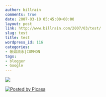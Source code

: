 ```yaml
---
author: billrain
comments: true
date: 2007-03-10 05:45:00+00:00
layout: post
link: http://www.billrain.com/2007/03/test/
slug: test
title: test
wordpress_id: 116
categories:
- 帐如流水|COMMON
tags:
- blogger
- Google
---
```


[![](http://bp3.blogger.com/_lAHIYwHGO4A/RfJGBgiJ-9I/AAAAAAAABMs/czyjjHpAXtM/s400/10.JPG)](http://bp3.blogger.com/_lAHIYwHGO4A/RfJGBgiJ-9I/AAAAAAAABMs/czyjjHpAXtM/s1600-h/10.JPG)




[![Posted by Picasa](http://photos1.blogger.com/pbp.gif)](http://picasa.google.com/blogger/)
